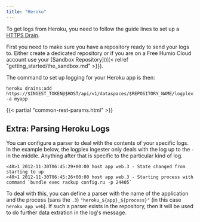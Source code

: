 ```yaml
---
title: "Heroku"
---
```


To get logs from Heroku, you need to follow the guide lines to set up a
[HTTPS Drain](https://devcenter.heroku.com/articles/log-drains#https-drains).

First you need to make sure you have a repository ready to send your logs to.
Either create a dedicated repository or if you are on a Free Humio Cloud account
use your [Sandbox Repository]({{< relref "getting_started/the_sandbox.md" >}}).


The command to set up logging for your Heroku app is then:

```
heroku drains:add https://$INGEST_TOKEN@$HOST/api/v1/dataspaces/$REPOSITORY_NAME/logplex -a myapp
```

{{< partial "common-rest-params.html" >}}

## Extra: Parsing Heroku Logs

You can configure a parser to deal with the contents of your specific logs.
In the example below, the logplex ingester only deals with the log up to the `-` in the middle.  Anything
after that is specific to the particular kind of log.

```
<40>1 2012-11-30T06:45:29+00:00 host app web.3 - State changed from starting to up
<40>1 2012-11-30T06:45:26+00:00 host app web.3 - Starting process with command `bundle exec rackup config.ru -p 24405`
```

To deal with this, you can define a parser with the name of the application and the process (sans the `.3`) `"heroku_${app}_${process}"` (in this case `heroku_app_web`).    If such a parser exists in the repository, then it will be used to do further data extration in the log's message.

